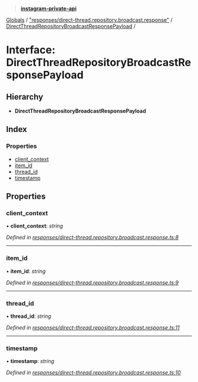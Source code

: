 > **[instagram-private-api](../README.md)**

[Globals](../README.md) / ["responses/direct-thread.repository.broadcast.response"](../modules/_responses_direct_thread_repository_broadcast_response_.md) / [DirectThreadRepositoryBroadcastResponsePayload](_responses_direct_thread_repository_broadcast_response_.directthreadrepositorybroadcastresponsepayload.md) /

# Interface: DirectThreadRepositoryBroadcastResponsePayload

## Hierarchy

* **DirectThreadRepositoryBroadcastResponsePayload**

## Index

### Properties

* [client_context](_responses_direct_thread_repository_broadcast_response_.directthreadrepositorybroadcastresponsepayload.md#client_context)
* [item_id](_responses_direct_thread_repository_broadcast_response_.directthreadrepositorybroadcastresponsepayload.md#item_id)
* [thread_id](_responses_direct_thread_repository_broadcast_response_.directthreadrepositorybroadcastresponsepayload.md#thread_id)
* [timestamp](_responses_direct_thread_repository_broadcast_response_.directthreadrepositorybroadcastresponsepayload.md#timestamp)

## Properties

###  client_context

• **client_context**: *string*

*Defined in [responses/direct-thread.repository.broadcast.response.ts:8](https://github.com/dilame/instagram-private-api/blob/173bc62/src/responses/direct-thread.repository.broadcast.response.ts#L8)*

___

###  item_id

• **item_id**: *string*

*Defined in [responses/direct-thread.repository.broadcast.response.ts:9](https://github.com/dilame/instagram-private-api/blob/173bc62/src/responses/direct-thread.repository.broadcast.response.ts#L9)*

___

###  thread_id

• **thread_id**: *string*

*Defined in [responses/direct-thread.repository.broadcast.response.ts:11](https://github.com/dilame/instagram-private-api/blob/173bc62/src/responses/direct-thread.repository.broadcast.response.ts#L11)*

___

###  timestamp

• **timestamp**: *string*

*Defined in [responses/direct-thread.repository.broadcast.response.ts:10](https://github.com/dilame/instagram-private-api/blob/173bc62/src/responses/direct-thread.repository.broadcast.response.ts#L10)*